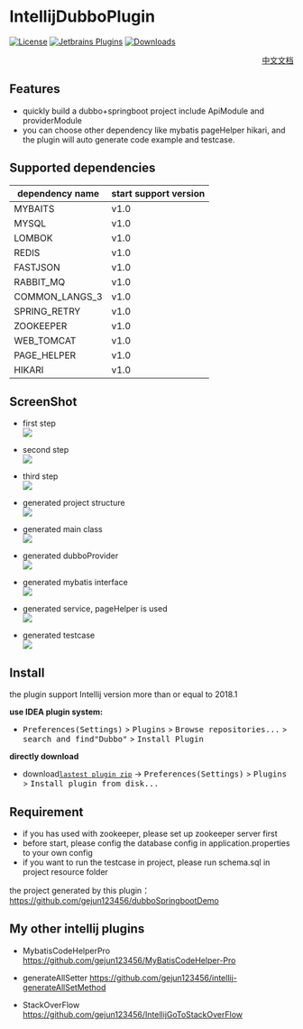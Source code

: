 # IntellijDubboPlugin

[![License](https://img.shields.io/badge/License-Apache%202.0-blue.svg)](https://opensource.org/licenses/Apache-2.0)
[![Jetbrains Plugins](https://img.shields.io/jetbrains/plugin/v/10946-a8translate.svg)][plugin]
[![Downloads](https://img.shields.io/jetbrains/plugin/d/10946.svg?style=flat-square)][plugin]

<div align="right">
<a href="README_CN.md">中文文档</a>
</div>


## Features

- quickly build a dubbo+springboot project include ApiModule and providerModule
- you can choose other dependency like mybatis pageHelper hikari, and the plugin will auto generate code example and testcase. 


## Supported dependencies
| dependency name            |  start support version        |
|----------------------|-------------------  |
| MYBAITS   |   v1.0              |
| MYSQL       |   v1.0            |
|LOMBOK      |   v1.0             |
| REDIS    |   v1.0           |
| FASTJSON   |   v1.0            |
| RABBIT_MQ       |   v1.0          |
| COMMON_LANGS_3     |  v1.0          |
| SPRING_RETRY |   v1.0            |
| ZOOKEEPER      |   v1.0             |
|WEB_TOMCAT| v1.0 |
|PAGE_HELPER | v1.0 |
|HIKARI | v1.0 |


## ScreenShot

- first step  
![](http://ogyxv3y5w.bkt.clouddn.com/start.png)

- second step   
![](http://ogyxv3y5w.bkt.clouddn.com/second.png)


- third step  
![](http://ogyxv3y5w.bkt.clouddn.com/third.png)

- generated project structure    
![](http://ogyxv3y5w.bkt.clouddn.com/projectStructure.png)

- generated main class  
![](http://ogyxv3y5w.bkt.clouddn.com/demoApplication.png)

- generated dubboProvider  
![](http://ogyxv3y5w.bkt.clouddn.com/generateProvider.png)

 
- generated mybatis interface  
![](http://ogyxv3y5w.bkt.clouddn.com/mybatisExample.png)


- generated service, pageHelper is used    
![](http://ogyxv3y5w.bkt.clouddn.com/generateService.png)


- generated testcase  
![](http://ogyxv3y5w.bkt.clouddn.com/generateTestCase.png)



## Install 

the plugin support Intellij version more than or equal to 2018.1

**use IDEA plugin system:**
- <kbd>Preferences(Settings)</kbd> > <kbd>Plugins</kbd> > <kbd>Browse repositories...</kbd> > <kbd>search and find"Dubbo"</kbd> > <kbd>Install Plugin</kbd>


**directly download**
- download[`lastest plugin zip`](http://ogyxv3y5w.bkt.clouddn.com/dubboPlugin-1.0.zip) -> <kbd>Preferences(Settings)</kbd> > <kbd>Plugins</kbd> > <kbd>Install plugin from disk...</kbd>


## Requirement

- if you has used with zookeeper, please set up zookeeper server first
- before start, please config the database config in application.properties to your own config
- if you want to run the testcase in project, please run schema.sql in project resource folder

the project generated by this plugin：https://github.com/gejun123456/dubboSpringbootDemo



## My other intellij plugins  

- MybatisCodeHelperPro  https://github.com/gejun123456/MyBatisCodeHelper-Pro

- generateAllSetter https://github.com/gejun123456/intellij-generateAllSetMethod

- StackOverFlow https://github.com/gejun123456/IntellijGoToStackOverFlow


[plugin]: https://plugins.jetbrains.com/plugin/10946







